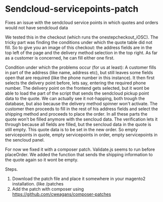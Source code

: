 # Sendcloud-servicepoints-patch
Fixes an issue with the sendcloud service points in which quotes and orders would not have sendcloud data

We tested this in the checkout (which runs the onestepcheckout_iOSC). The tricky part was finding the conditions under which the quote table did not fill. So to give you an image of this checkout: the address fields are in the top left of the page and the delivery method selection in the top right. As far as a customer is concerned, he can fill either one first.

Condition under which the problems occur (for us at least): A customer fills in part of the address (like name, address etc), but still leaves some fields open that are required (like the phone number in this instance). It then first selects the delivery point before, lets say, entering the required phone number. The delivery point on the frontend gets selected, but it wont be able to load the part of the script that sends the sendcloud pickup point data to the quote. We can actually see it not-happing, both trough the database, but also because the delivery method spinner won't activate.
The customer then proceeds to fill in the rest of his address fields and select the shipping method and proceeds to place the order. In all these parts the quote won't be filled anymore with the sencloud data.
The verification lets it through because all fields are filled, but the sencloud data in the quote is still empty. This quote data is to be set in the new order. So empty servicepoints in quote, empty servicepoints in order, empty servicepoints in the sencloud panel.

For now we fixed it with a composer patch. Validate.js seems to run before placeOrder. We added the function that sends the shipping information to the quote again so it wont be empty. 

Steps. 
1. Download the patch file and place it somewhere in your magento2 installation. (like <magento2root>/patches
2. Add the patch with composer using https://github.com/cweagans/composer-patches

